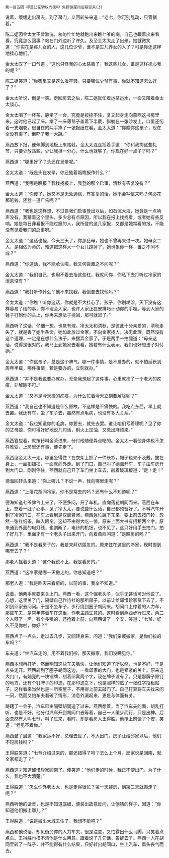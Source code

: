     第一百五回 得意让花骄权门夜叩 失踪惊屋闭旧巷空来(3) 

   说着，缓缓走出房去，到了房门，又回转头来道：“老七，你可别乱动，只管躺着。”

   陈二姐因金太太不曾漱洗，匆匆忙忙地就跑出来瞧七爷的病，自己也跟着出来看看，究竟怎么回事？站在门外边听了许久。及至金太太走了出来，她就微笑道：“你实在是疼儿女的人，这几位少爷，谁不是生儿养女的人了？可是你还这样地挂心他们。”

   金太太叹了一口气道：“这也只怪我的心太慈善了，我这些儿女，谁是这样挂心我的呢？”

   陈二姐笑道：“你嘴里又是这么发牢骚，只要哪位少爷有事，你就不知道怎么好了？”

   金太太听说，倒是一笑。走回房去之后，陈二姐就忙着运茶运水，一面又陪着金太太谈心。

   金太太喝了一杯茶，静坐了一会，究竟是按捺不住，复又起身走向燕西这书房里来。这时他已起了床。拿了一床薄毯子盖着下半截，斜躺在一张沙发上。口里还衔着一支烟卷，很自在的两手捧了一张报纸在看。金太太道：“你瞧你这孩子，现在全没有事了，倒吓了我一大跳。”

   燕西放下报，便伸脚到地板上来踏鞋。金太太连连摇着手道：“你和我拘这些礼节，只要少放荡些，少让我担一分心，什么也就够了。你现在好一点子了吗？”

   燕西道：“哪里好了？头还在发晕呢。”

   金太太道：“既是头在发晕，你还抽着烟瞧报作什么？”

   燕西道：“我哪是瞧报？我找找报上，我登的那个启事，清秋有答复没有？”

   金太太道：“你傻了，她又不是无处通信，有答复的话，她不会写信来吗？何必花那笔钱，还登一道广告呢？”

   燕西道：“我也是这样想，不过自我们启事登出以后，如石沉大海，她竟是一点响声没有。我猜着这个里头，多少总有点原因，所以我在报上找找看，或者她有些反响。她是每日非看报不能过瘾的人，我所登的这几家报，又都是她常看的报，不能没有见着我们的启事呀。”

   金太太道：“这话也怪，今天三天了，你那岳母，她也不曾再来过一次。她母女二人，是相依为命的，难道把这样大一个女儿跑掉了，她也象你一样，置之不问不成？”

   燕西道：“你这话，我不能承认啦，我又何尝置之不问呢？”

   金太太道：“我们自己，也用不着去抬这些杠，我就问你，你私下去打听过冷家的消息没有？”

   燕西道：“我打听作什么？他不来找我，我倒要去找他吗？”

   金太太道：“你瞧！听你这话，你就是不大挂心了。孩子，你别糊涂，天下没有这样容易了结的事，你不理会人家，也许人家正在安排巧计动你的手哩。等到人家的锤子打到你的头上，你再来想法子挽回，那可就迟了。”

   燕西听了这话，仔细一想，也觉有理。冷太太和清秋，是彼此十分亲爱的，清秋走失了，就是丢了她半条命，她如此放过金家，不向金家找人，决无此理。既然没有这个道理，一定是在想什么法子，来摆弄金家了。于是两手一拍腿道：“母亲这话，说得是很对的，我马上到她家去看看，她若有什么表示，我们也好想法子对付她。”

   金太太道：“你这孩子，总是这个脾气，哪一件事情，是不爱办的，就不怕延长到周年半载，哪件事情，若是要办的，立刻就办。”

   燕西道：“并不是我说要办就办，无奈我想起了这件事，心里就拴了一个老大的疙瘩，非解除不可。”

   金太太道：“又不是今天拴的疙瘩，为什么忙着今天立刻要解除呢？”

   燕西道：“我自己也不知道是什么原故，不这样是不痛快的。我吃点东西，早上就去罢。我还有车，坐了车子去，虽然有点毛病，也没有多大关系。”

   金太太道：“我也知道你的毛病，你要去，就先去罢。谁让咱们亏着理呢？见了你的丈母娘，你可得好好地说几句话，别火上加油，又惹出麻烦来。”

   燕西答应着，就按铃叫金荣进来，分付他随便弄点吃的。金太太一看他身体也不怎样难受，上房里还有事，便先走了。

   燕西见金太太一走，哪里坐得住？在衣架上抓了一件长衫，帽子也来不及戴，披在身上，一面扣钮扣，一面就向外走。到了门口，自己叫了德海开车，车子由车房开到大门口，刚刚停住，燕西就自己开了车门坐上车去，敲着玻璃板道：“走！走！”

   德海回转头来道：“你上哪儿？不说一声，我向哪里走呢？”

   燕西道：“上落花胡同冷家。你不是常去的吗？还有什么不知道呢？”

   德海知道七爷脾气上来了，不便多问，开了车机，直向落花胡同而来。燕西在车上，憋着一肚子心事，见了冷太太，要说些什么话，自己都预备好了。不料汽车开到了冷家门口，在车上看到是双扉紧闭。燕西急忙跳下车来，要上前去按门铃，忽然一张红纸条，映入眼帘，这却不由得大吃一惊，原来上面大书有招租两个字。原来通到外面的电灯线，也割断了，电铃的机钮，也不见了，这只好用手去拍门。拍了好几下，里面才有一个老头子出来开门，向着燕西问道：“是瞧房的吗？”

   燕西道：“我不是看房子的，我是来拜访朋友的。原来住在这里的冷家，现时搬到哪里去了？”

   那老人摇着头道：“这个我说不上，我是看房的。”

   燕西道：“这冷家是哪一天搬走的，你总知道吧？”

   那老人道：“我是昨天来看房的，以前的事，我全不知道。”

   说着，他两手就要来关上门。燕西一看，这个倔老头子，似乎无甚话可对他说了。心想，这里关了门，隔壁自己作诗社的那所房子，以前让给邱惜珍家赁下去了，不如到邱家去问问。于是不坐车子，步行绕到圈子胡同来。胡同口上停着的人力车，那些车夫，是常年停着车在这里，作老主顾生意的。这时看到燕西步行过来，两三个人呀了一声，有个多嘴的，还抢着上前，向燕西请了一个安，笑道：“七爷，好久不见你啦，你好？”

   燕西点了一点头，走过去几步，又回转身来，问道：“我们亲戚搬家，是你们拉的车吗？”

   车夫道：“坐汽车走的，用不着我们啦。那天搬家，我们没瞧见你。”

   燕西本想再打听，然而明知这些车夫嘴快，让他们知道了所以然，也是不好，于是点头走开。燕西转到了圈子胡同这边，一看邱家的大门，也是紧紧的关上。原来这大门口，有灿亮的一块铜牌，刻着邱寓两个字，现在牌子没有了。只是那牌子原钉的地方，还有个钉牌子的印迹，在那印迹之下，也是照样的贴了一张红字招租贴子。这样看来当然也是一所空屋子，不用得上前去敲门了。自己打算将车夫找来问一问，然而又怕车夫看破了情形，消息外漏起来，更是与体面有关。

   踌躇了一会子，汽车已由隔壁胡同追了过来。燕西想着，当了汽车夫的面，胡乱打听，也是不好。他分付汽车开到胡同口去等着，自己一人缓步而行，只是出神。后面忽然有人叫七爷，叫了过来，看时，却是看房人王得胜。他抢上前请了个安，笑道：“老见不着你。”

   燕西皱了眉道：“我家运不好，总理去世了，不大出门。房子让给邱家以后，他们不短房钱吗？”

   王得胜笑道：“七爷介绍过来的，那还错得了吗？怎么上个月，邱家说是回南，就全家都走了？”

   燕西这才知道邱惜珍家回南了。便笑道：“他们走的时候，我正不便出门，为了什么，我也不大清楚。”

   王得胜道：“怎么你外老太太，也是走得很忙？第一天辞房，到第二天就搬走了呢？”

   燕西听他的话音，也是不知道底细，便装出故意反问，让他猜的样子，因道：“你知道他们搬上哪儿？”

   王得胜道：“说是搬出大城去住了，我想不能吧？”

   燕西和他说话，却见街旁停的人力车夫，很是注意，又怕露出什么马脚，只笑着点点头。王得胜也摸不清他是什么用意。跟着说了几句话，告辞去了。燕西一人在胡同里转了一阵子，并不能得有什么结果，只好转出胡同口，坐上汽车，垂头丧气而去。

